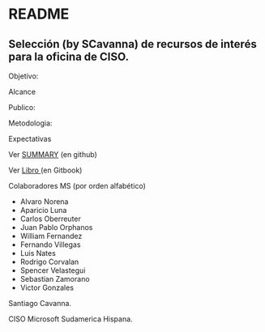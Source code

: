 # README

## Selección (by SCavanna) de recursos de interés para la oficina de CISO.

Objetivo:



Alcance



Publico:



Metodologia:



Expectativas



Ver [SUMMARY](SUMMARY.md) (en github)

Ver [Libro ](https://ar-scavanna.gitbook.io/)(en Gitbook)

Colaboradores MS (por orden alfabético)

* Alvaro Norena
* Aparicio Luna
* Carlos Oberreuter
* Juan Pablo Orphanos
* William Fernandez
* Fernando Villegas
* Luis Nates
* Rodrigo Corvalan
* Spencer Velastegui
* Sebastian Zamorano
* Victor Gonzales

Santiago Cavanna.

CISO Microsoft Sudamerica Hispana.
